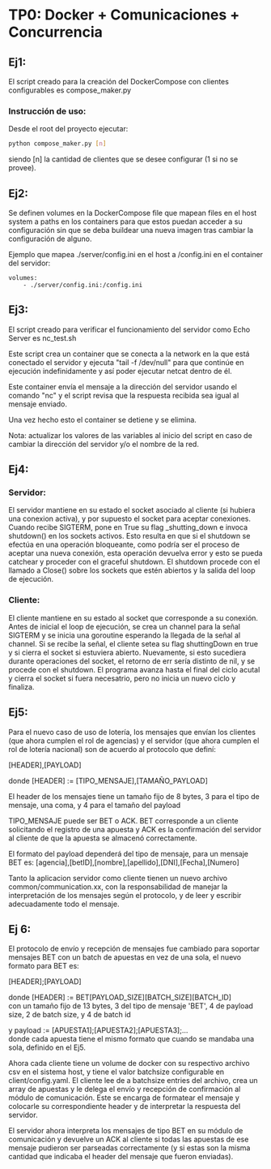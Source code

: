 # TP0: Docker + Comunicaciones + Concurrencia

## Ej1:

El script creado para la creación del DockerCompose con clientes configurables es compose_maker.py 

### Instrucción de uso: 

Desde el root del proyecto ejecutar:
```bash
python compose_maker.py [n]
```

siendo [n] la cantidad de clientes que se desee configurar (1 si no se provee).

## Ej2:

Se definen volumes en la DockerCompose file que mapean files en el host system a paths en los containers para que estos puedan acceder a su configuración sin que se deba buildear una nueva imagen tras cambiar la configuración de alguno.    

Ejemplo que mapea ./server/config.ini en el host a /config.ini en el container del servidor:    
```
volumes:    
    - ./server/config.ini:/config.ini
```

## Ej3:

El script creado para verificar el funcionamiento del servidor como Echo Server es nc_test.sh   

Este script crea un container que se conecta a la network en la que está conectado el servidor y ejecuta "tail -f /dev/null" para que continúe en ejecución indefinidamente y así poder ejecutar netcat dentro de él.   

Este container envía el mensaje a la dirección del servidor usando el comando "nc" y el script revisa que la respuesta recibida sea igual al mensaje enviado.   

Una vez hecho esto el container se detiene y se elimina.    

Nota: actualizar los valores de las variables al inicio del script en caso de cambiar la dirección del servidor y/o el nombre de la red.

## Ej4:

### Servidor:

El servidor mantiene en su estado el socket asociado al cliente (si hubiera una conexion activa), y por supuesto el socket para aceptar conexiones. Cuando recibe SIGTERM, pone en True su flag _shutting_down e invoca shutdown() en los sockets activos. Esto resulta en que si el shutdown se efectúa en una operación bloqueante, como podría ser el proceso de aceptar una nueva conexión, esta operación devuelva error y esto se pueda catchear y proceder con el graceful shutdown. El shutdown procede con el llamado a Close() sobre los sockets que estén abiertos y la salida del loop de ejecución. 

### Cliente:

El cliente mantiene en su estado al socket que corresponde a su conexión. Antes de inicial el loop de ejecución, se crea un channel para la señal SIGTERM y se inicia una goroutine esperando la llegada de la señal al channel. Si se recibe la señal, el cliente setea su flag shuttingDown en true y si cierra el socket si estuviera abierto. Nuevamente, si esto sucediera durante operaciones del socket, el retorno de err sería distinto de nil, y se procede con el shutdown. El programa avanza hasta el final del ciclo acutal y cierra el socket si fuera necesatrio, pero no inicia un nuevo ciclo y finaliza. 

## Ej5:

Para el nuevo caso de uso de lotería, los mensajes que envían los clientes (que ahora cumplen el rol de agencias) y el servidor (que ahora cumplen el rol de lotería nacional) son de acuerdo al protocolo que definí:  

[HEADER],[PAYLOAD]  

donde [HEADER] := [TIPO_MENSAJE],[TAMAÑO_PAYLOAD]   

El header de los mensajes tiene un tamaño fijo de 8 bytes, 3 para el tipo de mensaje, una coma, y 4 para el tamaño del payload  

TIPO_MENSAJE puede ser BET o ACK. BET corresponde a un cliente solicitando el registro de una apuesta y ACK es la confirmación del servidor al cliente de que la apuesta se almacenó correctamente. 

El formato del payload dependerá del tipo de mensaje, para un mensaje BET es:   [agencia],[betID],[nombre],[apellido],[DNI],[Fecha],[Numero]    

Tanto la aplicacion servidor como cliente tienen un nuevo archivo common/communication.xx, con la responsabilidad de manejar la interpretación de los mensajes según el protocolo, y de leer y escribir adecuadamente todo el mensaje.   

## Ej 6:

El protocolo de envío y recepción de mensajes fue cambiado para soportar mensajes BET con un batch de apuestas en vez de una sola, el nuevo formato para BET es:    

[HEADER];[PAYLOAD]  

donde [HEADER] := BET[PAYLOAD_SIZE][BATCH_SIZE][BATCH_ID]   
con un tamaño fijo de 13 bytes, 3 del tipo de mensaje 'BET', 4 de payload size, 2 de batch size, y 4 de batch id    

y payload := [APUESTA1];[APUESTA2];[APUESTA3];...   
donde cada apuesta tiene el mismo formato que cuando se mandaba una sola, definido en el Ej5.   

Ahora cada cliente tiene un volume de docker con su respectivo archivo csv en el sistema host, y tiene el valor batchsize configurable en client/config.yaml. El cliente lee de a batchsize entries del archivo, crea un array de apuestas y le delega el envío y recepción de confirmación al módulo de comunicación. Este se encarga de formatear el mensaje y colocarle su correspondiente header y de interpretar la respuesta del servidor.    

El servidor ahora interpreta los mensajes de tipo BET en su módulo de comunicación y devuelve un ACK al cliente si todas las apuestas de ese mensaje pudieron ser parseadas correctamente (y si estas son la misma cantidad que indicaba el header del mensaje que fueron enviadas).